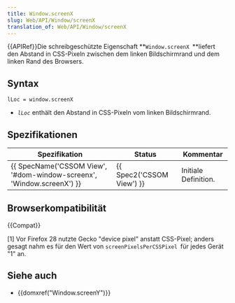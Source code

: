 ```yaml
---
title: Window.screenX
slug: Web/API/Window/screenX
translation_of: Web/API/Window/screenX
---
```

{{APIRef}}Die schreibgeschützte Eigenschaft **`Window.screenX `**liefert den Abstand in CSS-Pixeln zwischen dem linken Bildschirmrand und dem linken Rand des Browsers.

## Syntax

    lLoc = window.screenX

- _`lLoc`_ enthält den Abstand in CSS-Pixeln vom linken Bildschirmrand.

## Spezifikationen

| Spezifikation                                                                                | Status                           | Kommentar            |
| -------------------------------------------------------------------------------------------- | -------------------------------- | -------------------- |
| {{ SpecName('CSSOM View', '#dom-window-screenx', 'Window.screenX') }} | {{ Spec2('CSSOM View') }} | Initiale Definition. |

## Browserkompatibilität

{{Compat}}

\[1] Vor Firefox 28 nutzte Gecko "device pixel" anstatt CSS-Pixel; anders gesagt nahm es für den Wert von `screenPixelsPerCSSPixel `für jedes Gerät "1" an.

## Siehe auch

- {{domxref("Window.screenY")}}
